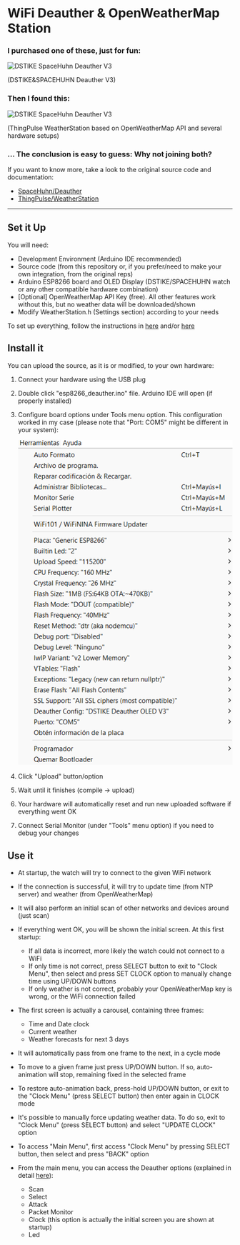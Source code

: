 # WiFi Deauther & OpenWeatherMap Station

### I purchased one of these, just for fun:


<img src='https://cdn.shopify.com/s/files/1/0136/5245/9584/products/1_0547faf1-3711-4ce5-882d-bb8f3117a32e_1024x1024@2x.jpg?v=1612835610' alt='DSTIKE SpaceHuhn Deauther V3' width='200' />

(DSTIKE&SPACEHUHN Deauther V3)

### Then I found this:


<img src='https://thingpulse.com/wp-content/uploads/2018/01/CurrentWeather.jpg' alt='DSTIKE SpaceHuhn Deauther V3' width='200' />

(ThingPulse WeatherStation based on OpenWeatherMap API and several hardware setups)



### ... The conclusion is easy to guess: Why not joining both?




If you want to know more, take a look to the original source code and documentation:

- [SpaceHuhn/Deauther](https://github.com/SpacehuhnTech/esp8266_deauther)
- [ThingPulse/WeatherStation](https://github.com/ThingPulse/esp8266-weather-station/tree/master)


---

## Set it Up

You will need:

- Development Environment (Arduino IDE recommended)
- Source code (from this repository or, if you prefer/need to make your own integration, from the original reps)
- Arduino ESP8266 board and OLED Display (DSTIKE/SPACEHUHN watch or any other compatible hardware combination)
- [Optional] OpenWeatherMap API Key (free). All other features work without this, but no weather data will be downloaded/shown
- Modify WeatherStation.h (Settings section) according to your needs

To set up everything, follow the instructions in [here](https://deauther.com/docs/diy/installation-arduino) and/or [here](https://docs.thingpulse.com/how-tos/Arduino-IDE-for-ESP8266/)

## Install it

You can upload the source, as it is or modified, to your own hardware:

1. Connect your hardware using the USB plug
2. Double click "esp8266_deauther.ino" file. Arduino IDE will open (if properly installed)
3. Configure board options under Tools menu option. This configuration worked in my case (please note that "Port: COM5" might be different in your system):

      ![](Configuration.png)

4. Click "Upload" button/option
5. Wait until it finishes (compile -> upload)
6. Your hardware will automatically reset and run new uploaded software if everything went OK
7. Connect Serial Monitor (under "Tools" menu option) if you need to debug your changes

## Use it

- At startup, the watch will try to connect to the given WiFi network

- If the connection is successful, it will try to update time (from NTP server) and weather (from OpenWeatherMap)

- It will also perform an initial scan of other networks and devices around (just scan)

- If everything went OK, you will be shown the initial screen. At this first startup:

    - If all data is incorrect, more likely the watch could not connect to a WiFi
    - If only time is not correct, press SELECT button to exit to "Clock Menu", then select and press SET CLOCK option to manually change time using UP/DOWN buttons
    - If only weather is not correct, probably your OpenWeatherMap key is wrong, or the WiFi connection failed

- The first screen is actually a carousel, containing three frames:

    - Time and Date clock
    - Current weather
    - Weather forecasts for next 3 days

- It will automatically pass from one frame to the next, in a cycle mode

- To move to a given frame just press UP/DOWN button. If so, auto-animation will stop, remaining fixed in the selected frame

- To restore auto-animation back, press-hold UP/DOWN button, or exit to the "Clock Menu" (press SELECT button) then enter again in CLOCK mode

- It's possible to manually force updating weather data. To do so, exit to "Clock Menu" (press SELECT button) and select "UPDATE CLOCK" option 

- To access "Main Menu", first access "Clock Menu" by pressing SELECT button, then select and press "BACK" option

- From the main menu, you can access the Deauther options (explained in detail [here](https://deauther.com/docs/diy/installation-arduino)):

    - Scan
    - Select
    - Attack
    - Packet Monitor
    - Clock (this option is actually the initial screen you are shown at startup)
    - Led
